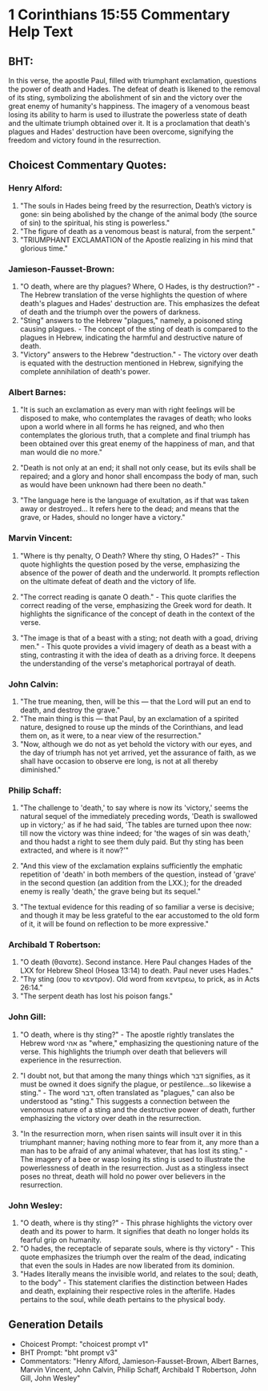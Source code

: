 # 1 Corinthians 15:55 Commentary Help Text

## BHT:
In this verse, the apostle Paul, filled with triumphant exclamation, questions the power of death and Hades. The defeat of death is likened to the removal of its sting, symbolizing the abolishment of sin and the victory over the great enemy of humanity's happiness. The imagery of a venomous beast losing its ability to harm is used to illustrate the powerless state of death and the ultimate triumph obtained over it. It is a proclamation that death's plagues and Hades' destruction have been overcome, signifying the freedom and victory found in the resurrection.

## Choicest Commentary Quotes:
### Henry Alford:
1. "The souls in Hades being freed by the resurrection, Death’s victory is gone: sin being abolished by the change of the animal body (the source of sin) to the spiritual, his sting is powerless."
2. "The figure of death as a venomous beast is natural, from the serpent."
3. "TRIUMPHANT EXCLAMATION of the Apostle realizing in his mind that glorious time."

### Jamieson-Fausset-Brown:
1. "O death, where are thy plagues? Where, O Hades, is thy destruction?" - The Hebrew translation of the verse highlights the question of where death's plagues and Hades' destruction are. This emphasizes the defeat of death and the triumph over the powers of darkness.
2. "Sting" answers to the Hebrew "plagues," namely, a poisoned sting causing plagues. - The concept of the sting of death is compared to the plagues in Hebrew, indicating the harmful and destructive nature of death.
3. "Victory" answers to the Hebrew "destruction." - The victory over death is equated with the destruction mentioned in Hebrew, signifying the complete annihilation of death's power.


### Albert Barnes:
1. "It is such an exclamation as every man with right feelings will be disposed to make, who contemplates the ravages of death; who looks upon a world where in all forms he has reigned, and who then contemplates the glorious truth, that a complete and final triumph has been obtained over this great enemy of the happiness of man, and that man would die no more."

2. "Death is not only at an end; it shall not only cease, but its evils shall be repaired; and a glory and honor shall encompass the body of man, such as would have been unknown had there been no death."

3. "The language here is the language of exultation, as if that was taken away or destroyed... It refers here to the dead; and means that the grave, or Hades, should no longer have a victory."

### Marvin Vincent:
1. "Where is thy penalty, O Death? Where thy sting, O Hades?" - This quote highlights the question posed by the verse, emphasizing the absence of the power of death and the underworld. It prompts reflection on the ultimate defeat of death and the victory of life.

2. "The correct reading is qanate O death." - This quote clarifies the correct reading of the verse, emphasizing the Greek word for death. It highlights the significance of the concept of death in the context of the verse.

3. "The image is that of a beast with a sting; not death with a goad, driving men." - This quote provides a vivid imagery of death as a beast with a sting, contrasting it with the idea of death as a driving force. It deepens the understanding of the verse's metaphorical portrayal of death.

### John Calvin:
1. "The true meaning, then, will be this — that the Lord will put an end to death, and destroy the grave."
2. "The main thing is this — that Paul, by an exclamation of a spirited nature, designed to rouse up the minds of the Corinthians, and lead them on, as it were, to a near view of the resurrection."
3. "Now, although we do not as yet behold the victory with our eyes, and the day of triumph has not yet arrived, yet the assurance of faith, as we shall have occasion to observe ere long, is not at all thereby diminished."

### Philip Schaff:
1. "The challenge to 'death,' to say where is now its 'victory,' seems the natural sequel of the immediately preceding words, 'Death is swallowed up in victory;' as if he had said, 'The tables are turned upon thee now: till now the victory was thine indeed; for 'the wages of sin was death,' and thou hadst a right to see them duly paid. But thy sting has been extracted, and where is it now?'" 

2. "And this view of the exclamation explains sufficiently the emphatic repetition of 'death' in both members of the question, instead of 'grave' in the second question (an addition from the LXX.); for the dreaded enemy is really 'death,' the grave being but its sequel." 

3. "The textual evidence for this reading of so familiar a verse is decisive; and though it may be less grateful to the ear accustomed to the old form of it, it will be found on reflection to be more expressive."

### Archibald T Robertson:
1. "O death (θανατε). Second instance. Here Paul changes Hades of the LXX for Hebrew Sheol (Hosea 13:14) to death. Paul never uses Hades."
2. "Thy sting (σου το κεντρον). Old word from κεντρεω, to prick, as in Acts 26:14."
3. "The serpent death has lost his poison fangs."

### John Gill:
1. "O death, where is thy sting?" - The apostle rightly translates the Hebrew word אהי as "where," emphasizing the questioning nature of the verse. This highlights the triumph over death that believers will experience in the resurrection. 

2. "I doubt not, but that among the many things which דבר signifies, as it must be owned it does signify the plague, or pestilence...so likewise a sting." - The word דבר, often translated as "plagues," can also be understood as "sting." This suggests a connection between the venomous nature of a sting and the destructive power of death, further emphasizing the victory over death in the resurrection.

3. "In the resurrection morn, when risen saints will insult over it in this triumphant manner; having nothing more to fear from it, any more than a man has to be afraid of any animal whatever, that has lost its sting." - The imagery of a bee or wasp losing its sting is used to illustrate the powerlessness of death in the resurrection. Just as a stingless insect poses no threat, death will hold no power over believers in the resurrection.

### John Wesley:
1. "O death, where is thy sting?" - This phrase highlights the victory over death and its power to harm. It signifies that death no longer holds its fearful grip on humanity.
2. "O hades, the receptacle of separate souls, where is thy victory" - This quote emphasizes the triumph over the realm of the dead, indicating that even the souls in Hades are now liberated from its dominion.
3. "Hades literally means the invisible world, and relates to the soul; death, to the body" - This statement clarifies the distinction between Hades and death, explaining their respective roles in the afterlife. Hades pertains to the soul, while death pertains to the physical body.


## Generation Details
- Choicest Prompt: "choicest prompt v1"
- BHT Prompt: "bht prompt v3"
- Commentators: "Henry Alford, Jamieson-Fausset-Brown, Albert Barnes, Marvin Vincent, John Calvin, Philip Schaff, Archibald T Robertson, John Gill, John Wesley"
